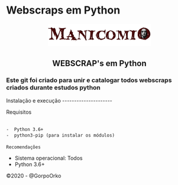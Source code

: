 # Webscraps em Python  
  <h6 align="center">
   <img src="https://raw.githubusercontent.com/gorpo/Manicomio-Boot-Theme/master/manicomio/boot.png" width="55%"></img>
       <h2 align="center">WEBSCRAP's em Python</h2>
  </h6>
<h3> Este git foi criado para unir e catalogar todos webscraps criados durante estudos python</h3>
Instalação e execução
---------------------

Requisitos
~~~~~~~~~~

-  Python 3.6+
-  python3-pip (para instalar os módulos)

Recomendações
~~~~~~~~~~~~~

-  Sistema operacional: Todos
-  Python 3.6+


©2020 - @GorpoOrko

